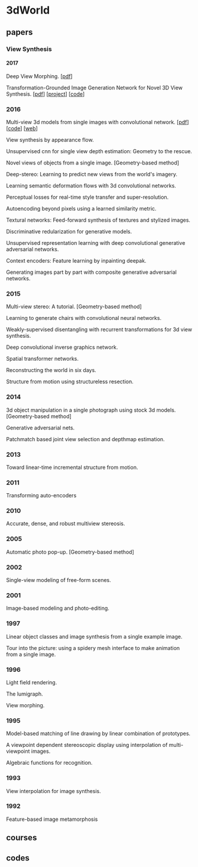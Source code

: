 # 3dWorld
## papers
### View Synthesis
#### 2017
Deep View Morphing. [[pdf](https://arxiv.org/abs/1703.02168)]

Transformation-Grounded Image Generation Network for Novel 3D View Synthesis. [[pdf](https://arxiv.org/abs/1703.02921)] [[project](http://www.cs.unc.edu/~eunbyung/tvsn/)] [[code](https://github.com/silverbottlep/tvsn)]

### 2016
Multi-view 3d models from single images with convolutional network. [[pdf](https://arxiv.org/abs/1511.06702)] [[code](https://github.com/mtatarchenko/mv3d)] [[web](http://lmb.informatik.uni-freiburg.de/people/tatarchm/)]

View synthesis by appearance flow.

Unsupervised cnn for single view depth estimation: Geometry to the rescue.

Novel views of objects from a single image. [Geometry-based method]

Deep-stereo: Learning to predict new views from the world's imagery.

Learning semantic deformation flows with 3d convolutional networks.

Perceptual losses for real-time style transfer and super-resolution.

Autoencoding beyond pixels using a learned similarity metric.

Textural networks: Feed-forward synthesis of textures and stylized images.

Discriminative redularization for generative models.

Unsupervised representation learning with deep convolutional generative adversarial networks.

Context encoders: Feature learning by inpainting deepak.

Generating images part by part with composite generative adversarial networks.

### 2015
Multi-view stereo: A tutorial. [Geometry-based method]

Learning to generate chairs with convolutional neural networks.

Weakly-supervised disentangling with recurrent transformations for 3d view synthesis.

Deep convolutional inverse graphics network.

Spatial transformer networks.

Reconstructing the world in six days.

Structure from motion using structureless resection.

### 2014
3d object manipulation in a single photograph using stock 3d models. [Geometry-based method]

Generative adversarial nets.

Patchmatch based joint view selection and depthmap estimation.

### 2013
Toward linear-time incremental structure from motion.

### 2011
Transforming auto-encoders

### 2010
Accurate, dense, and robust multiview stereosis.

### 2005
Automatic photo pop-up. [Geometry-based method]

### 2002
Single-view modeling of free-form scenes.

### 2001
Image-based modeling and photo-editing.

### 1997
Linear object classes and image synthesis from a single example image.

Tour into the picture: using a spidery mesh interface to make animation from a single image.

### 1996
Light field rendering.

The lumigraph.

View morphing.

### 1995
Model-based matching of line drawing by linear combination of prototypes.

A viewpoint dependent stereoscopic display using interpolation of multi-viewpoint images.

Algebraic functions for recognition.

### 1993
View interpolation for image synthesis.

### 1992
Feature-based image metamorphosis

## courses
## codes

